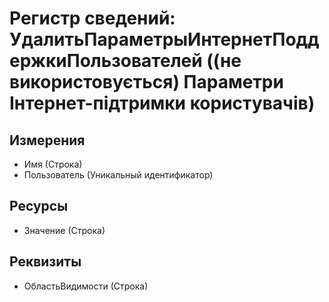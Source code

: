 ﻿# Регистр сведений: УдалитьПараметрыИнтернетПоддержкиПользователей ((не використовується) Параметри Інтернет-підтримки користувачів)

## Измерения

- Имя (Строка)
- Пользователь (Уникальный идентификатор)

## Ресурсы

- Значение (Строка)

## Реквизиты

- ОбластьВидимости (Строка)


